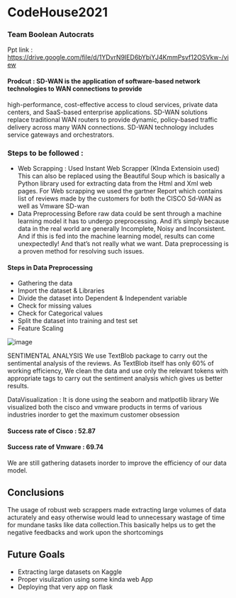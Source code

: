 # CodeHouse2021

### Team Boolean Autocrats

Ppt link : https://drive.google.com/file/d/1YDvrN9IED6bYbiYJ4KmmPsvf12OSVkw-/view

#### Prodcut : SD-WAN is the application of software-based network technologies to WAN connections to provide
high-performance, cost-effective access to cloud services, private data centers, and SaaS-based
enterprise applications. SD-WAN solutions replace traditional WAN routers to provide dynamic,
policy-based traffic delivery across many WAN connections. SD-WAN technology includes service
gateways and orchestrators.


### Steps to be followed : 
* Web Scrapping : Used Instant Web Scrapper (KInda Extensioin used)
This can also be replaced using the Beautiful Soup which is basically a Python library used for extracting data from the Html and Xml web pages.
For Web scrapping we used the gartner Report which contains list of reviews made by the customers for both the CISCO Sd-WAN as well as Vmware SD-wan
* Data Preprocessing
Before raw data could be sent through a machine learning model it has to undergo preprocessing. And it’s simply because data in the real world are generally Incomplete, Noisy and Inconsistent. And if this is fed into the machine learning model, results can come unexpectedly! And that’s not really what we want. Data preprocessing is a proven method for resolving such issues.


#### Steps in Data Preprocessing
* Gathering the data
* Import the dataset & Libraries
* Divide the dataset into Dependent & Independent variable
* Check for missing values
* Check for Categorical values
* Split the dataset into training and test set
* Feature Scaling

![image](https://user-images.githubusercontent.com/56580582/180375672-d791eadb-ad34-441a-9786-c5d2dc1fb53e.png)

SENTIMENTAL ANALYSIS
We use TextBlob package to carry out the sentimental analysis of the reviews. As TextBlob itself has only 60% of working efficiency, We clean the data and use only the relevant tokens with appropriate tags to carry out the sentiment analysis which gives us better results.

DataVisualization : It is done using the seaborn and matlpotlib library
We visualized  both the cisco and vmware products in terms of various industries inorder to get the maximum customer obsession

#### Success rate of Cisco : 52.87
#### Success rate of Vmware : 69.74

We are still gathering datasets inorder to improve the efficiency of our data model.

## Conclusions
The usage of robust web scrappers made extracting large volumes of data acturately and easy otherwise would lead to unnecessary wastage of time for mundane tasks like data collection.This basically helps us to get the negative feedbacks and work upon the shortcomings

## Future Goals
* Extracting large datasets on Kaggle
* Proper visulization using some kinda web App
* Deploying that very app on flask


